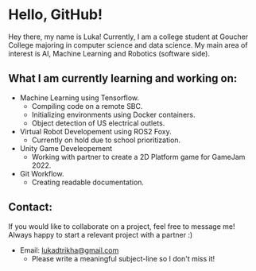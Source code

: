 # Hello, GitHub!
Hey there, my name is Luka! Currently, I am a college student at Goucher College majoring in computer science and data science. My main area of interest is AI, Machine Learning and Robotics (software side).

## What I am currently learning and working on:
- Machine Learning using Tensorflow.
  - Compiling code on a remote SBC.
  - Initializing environments using Docker containers.
  - Object detection of US electrical outlets.
- Virtual Robot Developement using ROS2 Foxy.
  - Currently on hold due to school prioritization.
- Unity Game Develeopement
  - Working with partner to create a 2D Platform game for GameJam 2022.
- Git Workflow.
  - Creating readable documentation.

## Contact:
If you would like to collaborate on a project, feel free to message me! Always happy to start a relevant project with a partner :)
- Email: lukadtrikha@gmail.com
  - Please write a meaningful subject-line so I don't miss it!
<!---
LukaTri/LukaTri is a ✨ special ✨ repository because its `README.md` (this file) appears on your GitHub profile.
You can click the Preview link to take a look at your changes.
--->
